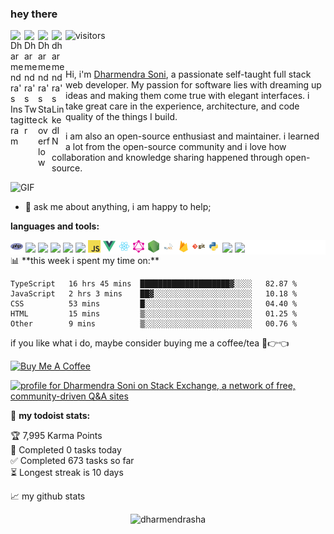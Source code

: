 ### hey there 
<a href="https://www.instagram.com/dharm.endra_shah/">
  <img align="left" alt="Dharmendra's Instagram" width="22px" src="https://raw.githubusercontent.com/hussainweb/hussainweb/main/icons/instagram.png" />
</a>

<a href="https://twitter.com/Dharmen27675377">
  <img align="left" alt="Dharmendra's Twitter" width="22px" src="https://e7.pngegg.com/pngimages/708/311/png-clipart-twitter-twitter-thumbnail.png" />
</a>

<a href="https://stackoverflow.com/users/11095220/dharmendra-soni">
  <img align="left" alt="Dharmendra's Stackoverflow" width="22px" src="https://avatars.githubusercontent.com/u/1393171?s=200&v=4" />
</a>

<a href="https://www.linkedin.com/in/dharmendrashah/">
  <img align="left" alt="dharmendra's LinkedIN" width="22px" src="https://upload.wikimedia.org/wikipedia/commons/thumb/c/ca/LinkedIn_logo_initials.png/800px-LinkedIn_logo_initials.png" />
</a>


![visitors](https://visitor-badge.laobi.icu/badge?page_id=dharmendrasha)

<br />

Hi, i'm [Dharmendra Soni](https://www.linkedin.com/in/dharmendrashah/), a passionate self-taught full stack web developer. My passion for software lies with dreaming up ideas and making them come true with elegant interfaces. i take great care in the experience, architecture, and code quality of the things I build.

i am also an open-source enthusiast and maintainer. i learned a lot from the open-source community and i love how collaboration and knowledge sharing happened through open-source.
<br/>

  <img alt="GIF" src="https://github.com/abhisheknaiidu/abhisheknaiidu/blob/master/code.gif?raw=true" width="500" height="320" />
  
  <br/>
  
- 💬 ask me about anything, i am happy to help;

**languages and tools:**  

<div style="background: white">
<code><img height="20" src="https://raw.githubusercontent.com/github/explore/ccc16358ac4530c6a69b1b80c7223cd2744dea83/topics/php/php.png"></code>
<code><img height="20" src="https://repository-images.githubusercontent.com/10371103/9d17b333-db5f-491d-b5b4-6043177f2c09"></code>
<code><img height="20" src="https://avatars.githubusercontent.com/u/23666?s=200&v=4"></code>
<code><img height="20" src="https://avatars.githubusercontent.com/u/44521256?s=200&v=4"></code>
<code><img height="20" src="https://symfony.com/images/logos/header-logo.svg"></code>
<code><img height="20" src="https://avatars.githubusercontent.com/u/28507035?s=200&v=4"></code>
<code><img height="20" src="https://raw.githubusercontent.com/github/explore/80688e429a7d4ef2fca1e82350fe8e3517d3494d/topics/javascript/javascript.png"></code>
<code><img height="20" src="https://raw.githubusercontent.com/github/explore/80688e429a7d4ef2fca1e82350fe8e3517d3494d/topics/vue/vue.png"></code>
<code><img height="20" src="https://raw.githubusercontent.com/github/explore/80688e429a7d4ef2fca1e82350fe8e3517d3494d/topics/react/react.png"></code>
<code><img height="20" src="https://raw.githubusercontent.com/github/explore/5c058a388828bb5fde0bcafd4bc867b5bb3f26f3/topics/graphql/graphql.png"></code>
<code><img height="20" src="https://raw.githubusercontent.com/github/explore/80688e429a7d4ef2fca1e82350fe8e3517d3494d/topics/nodejs/nodejs.png"></code>
<code><img height="20" src="https://raw.githubusercontent.com/github/explore/80688e429a7d4ef2fca1e82350fe8e3517d3494d/topics/mysql/mysql.png"></code>
<code><img height="20" src="https://raw.githubusercontent.com/github/explore/80688e429a7d4ef2fca1e82350fe8e3517d3494d/topics/firebase/firebase.png"></code>
<code><img height="20" src="https://raw.githubusercontent.com/github/explore/80688e429a7d4ef2fca1e82350fe8e3517d3494d/topics/git/git.png"></code>
<code><img height="20" src="https://raw.githubusercontent.com/github/explore/80688e429a7d4ef2fca1e82350fe8e3517d3494d/topics/python/python.png"></code>
<code><img height="20" src="https://www.postgresql.org/media/img/about/press/elephant.png"></code>
<code><img height="20" src="https://avatars.githubusercontent.com/u/10251060?s=200&v=4"></code>

</div>
📊 **this week i spent my time on:**
<!--START_SECTION:waka-->

```text
TypeScript   16 hrs 45 mins  ████████████████████▓░░░░   82.87 %
JavaScript   2 hrs 3 mins    ██▓░░░░░░░░░░░░░░░░░░░░░░   10.18 %
CSS          53 mins         █░░░░░░░░░░░░░░░░░░░░░░░░   04.40 %
HTML         15 mins         ▒░░░░░░░░░░░░░░░░░░░░░░░░   01.25 %
Other        9 mins          ▒░░░░░░░░░░░░░░░░░░░░░░░░   00.76 %
```

<!--END_SECTION:waka-->

if you like what i do, maybe consider buying me a coffee/tea 🥺👉👈

<a href="https://www.buymeacoffee.com/dharmendrasoni" target="_blank"><img src="https://cdn.buymeacoffee.com/buttons/v2/default-red.png" alt="Buy Me A Coffee" width="150" ></a>

<a href="https://stackexchange.com/users/15379390/dharmendra-soni"><img src="https://stackexchange.com/users/flair/15379390.png" width="208" height="58" alt="profile for Dharmendra Soni on Stack Exchange, a network of free, community-driven Q&amp;A sites" title="profile for Dharmendra Soni on Stack Exchange, a network of free, community-driven Q&amp;A sites" /></a>

🚧 **my todoist stats:**
<!-- TODO-IST:START -->
🏆  7,995 Karma Points           
🌸  Completed 0 tasks today           
✅  Completed 673 tasks so far           
⏳  Longest streak is 10 days
<!-- TODO-IST:END -->


📈 my github stats

<p align="center"> <img src="https://github-readme-stats.vercel.app/api?username=dharmendrasha&show_icons=true&theme=gotham" alt="dharmendrasha" />



